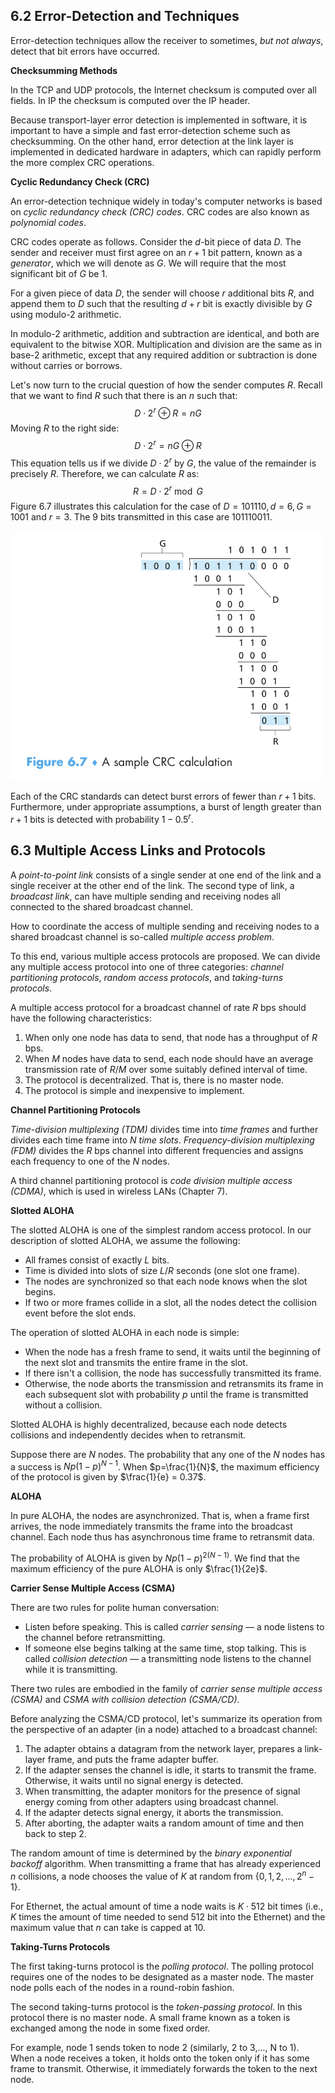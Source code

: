 ## 6.2 Error-Detection and Techniques

Error-detection techniques allow the receiver to sometimes, *but not always*, detect that bit errors have occurred.

**Checksumming Methods**

In the TCP and UDP protocols, the Internet checksum is computed over all fields. In IP the checksum is computed over the IP header. 

Because transport-layer error detection is implemented in software, it is important to have a simple and fast error-detection scheme such as checksumming. On the other hand, error detection at the link layer is implemented in dedicated hardware in adapters, which can rapidly perform the more complex CRC operations.

**Cyclic Redundancy Check (CRC)**

An error-detection technique widely in today's computer networks is based on *cyclic redundancy check (CRC) codes*. CRC codes are also known as *polynomial codes*.  

CRC codes operate as follows. Consider the $d$-bit piece of data $D$. The sender and receiver must first agree on an $r+1$ bit pattern, known as a *generator*, which we will denote as $G$. We will require that the most significant bit of $G$ be 1.

For a given piece of data $D$, the sender will choose $r$ additional bits $R$, and append them to $D$ such that the resulting $d+r$ bit is exactly divisible by $G$ using modulo-2 arithmetic.

In modulo-2 arithmetic, addition and subtraction are identical, and both are equivalent to the bitwise XOR. Multiplication and division are the same as in base-2 arithmetic, except that any required addition or subtraction is done without carries or borrows.

Let's now turn to the crucial question of how the sender computes $R$. Recall that we want to find $R$ such that there is an $n$ such that:
$$
D\cdot 2^r\oplus R = nG
$$
Moving $R$ to the right side:
$$
D\cdot 2^r = nG\oplus R
$$
This equation tells us if we divide $D\cdot 2^r$ by $G$, the value of the remainder is precisely $R$. Therefore, we can calculate $R$ as:
$$
R = D\cdot 2^r \bmod G
$$
Figure 6.7 illustrates this calculation for the case of $D=101110,d=6,G=1001$ and $r=3$. The 9 bits transmitted in this case are $101110011$.

<img src="\pictures\6-1.png" width = 500>

Each of the CRC standards can detect burst errors of fewer than $r+1$ bits. Furthermore, under appropriate assumptions, a burst of length greater than $r+1$ bits is detected with probability $1-0.5^r$.

## 6.3 Multiple Access Links and Protocols

A *point-to-point link* consists of a single sender at one end of the link and a single receiver at the other end of the link. The second type of link, a *broadcast link*, can have multiple sending and receiving nodes all connected to the shared broadcast channel.

How to coordinate the access of multiple sending and receiving nodes to a shared broadcast channel is so-called *multiple access problem*.

To this end, various multiple access protocols are proposed. We can divide any multiple access protocol into one of three categories: *channel partitioning protocols*, *random access protocols*, and *taking-turns protocols*.

A multiple access protocol for a broadcast channel of rate $R$ bps should have the following characteristics:

1. When only one node has data to send, that node has a throughput of $R$ bps.
2. When $M$ nodes have data to send, each node should have an average transmission rate of $R/M$ over some suitably defined interval of time. 
3. The protocol is decentralized. That is, there is no master node.
4. The protocol is simple and inexpensive to implement.  

**Channel Partitioning Protocols**

*Time-division multiplexing (TDM)* divides time into *time frames* and further divides each time frame into $N$ *time slots*. *Frequency-division multiplexing (FDM)* divides the $R$ bps channel into different frequencies and assigns each frequency to one of the $N$ nodes.

A third channel partitioning protocol is *code division multiple access (CDMA)*, which is used in wireless LANs (Chapter 7).

**Slotted ALOHA**

The slotted ALOHA is one of the simplest random access protocol. In our description of slotted ALOHA, we assume the following:

- All frames consist of exactly $L$ bits. 
- Time is divided into slots of size $L/R$ seconds (one slot one frame).
- The nodes are synchronized so that each node knows when the slot begins. 
- If two or more frames collide in a slot, all the nodes detect the collision event before the slot ends. 

The operation of slotted ALOHA in each node is simple:

- When the node has a fresh frame to send, it waits until the beginning of the next slot and transmits the entire frame in the slot. 
- If there isn't a collision, the node has successfully transmitted its frame.
- Otherwise, the node aborts the transmission and retransmits its frame in each subsequent slot with probability $p$ until the frame is transmitted without a collision.

Slotted ALOHA is highly decentralized, because each node detects collisions and independently decides when to retransmit. 

Suppose there are $N$ nodes. The probability that any one of the $N$ nodes has a success is $Np(1-p)^{N-1}$. When $p=\frac{1}{N}$, the maximum efficiency of the protocol is given by $\frac{1}{e} = 0.37$.

**ALOHA**

In pure ALOHA, the nodes are asynchronized. That is, when a frame first arrives, the node immediately transmits the frame into the broadcast channel. Each node thus has asynchronous time frame to retransmit data. 

The probability of ALOHA is given by $Np(1-p)^{2(N-1)}$. We find that the maximum efficiency of the pure ALOHA is only $\frac{1}{2e}$. 

**Carrier Sense Multiple Access (CSMA)**

There are two rules for polite human conversation:

- Listen before speaking. This is called *carrier sensing* — a node listens to the channel before retransmitting. 
- If someone else begins talking at the same time, stop talking. This is called *collision detection* — a transmitting node listens to the channel while it is transmitting. 

There two rules are embodied in the family of *carrier sense multiple access (CSMA)* and *CSMA with collision detection (CSMA/CD)*.

Before analyzing the CSMA/CD protocol, let's summarize its operation from the perspective of an adapter (in a node) attached to a broadcast channel: 

1. The adapter obtains a datagram from the network layer, prepares a link-layer frame, and puts the frame adapter buffer.
2. If the adapter senses the channel is idle, it starts to transmit the frame. Otherwise, it waits until no signal energy is detected. 
3. When transmitting, the adapter monitors for the presence of signal energy coming from other adapters using broadcast channel. 
4. If the adapter detects signal energy, it aborts the transmission. 
5. After aborting, the adapter waits a random amount of time and then back to step 2.

The random amount of time is determined by the *binary exponential backoff* algorithm. When transmitting a frame that has already experienced $n$ collisions, a node chooses the value of $K$ at random from $\{0,1,2,...,2^{n}-1\}$. 

For Ethernet, the actual amount of time a node waits is $K\cdot 512$ bit times (i.e., $K$ times the amount of time needed to send 512 bit into the Ethernet) and the maximum value that $n$ can take is capped at 10.

**Taking-Turns Protocols**

The first taking-turns protocol is the *polling protocol*. The polling protocol requires one of the nodes to be designated as a master node. The master node polls each of the nodes in a round-robin fashion.

The second taking-turns protocol is the *token-passing protocol*. In this protocol there is no master node. A small frame known as a token is exchanged among the node in some fixed order. 

For example, node 1 sends token to node 2 (similarly, 2 to 3,..., N to 1). When a node receives a token, it holds onto the token only if it has some frame to transmit. Otherwise, it immediately forwards the token to the next node. 

